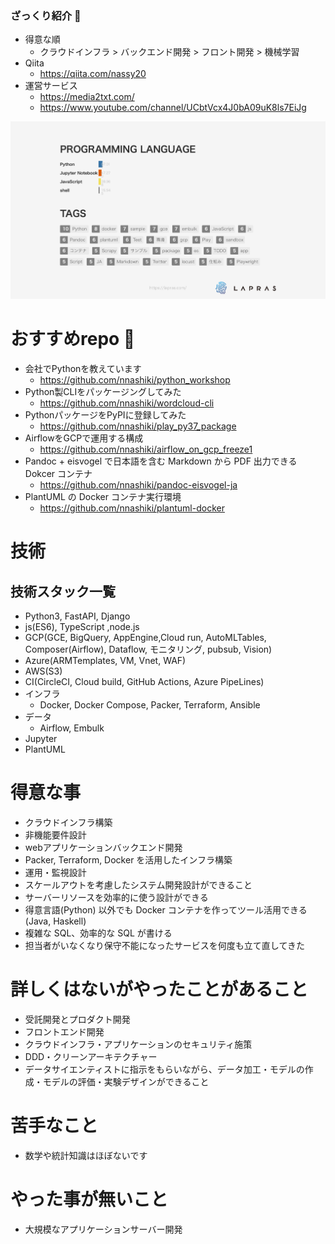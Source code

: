 
### ざっくり紹介 👋

- 得意な順
  - クラウドインフラ > バックエンド開発 > フロント開発 > 機械学習
- Qiita
   - https://qiita.com/nassy20
- 運営サービス
   - https://media2txt.com/
   - https://www.youtube.com/channel/UCbtVcx4J0bA09uK8ls7EiJg

![](slide-languages-tags.png)


# おすすめrepo :rainbow:

- 会社でPythonを教えています
    - https://github.com/nnashiki/python_workshop
- Python製CLIをパッケージングしてみた
    - https://github.com/nnashiki/wordcloud-cli
- PythonパッケージをPyPIに登録してみた
    - https://github.com/nnashiki/play_py37_package
- AirflowをGCPで運用する構成
    - https://github.com/nnashiki/airflow_on_gcp_freeze1
- Pandoc + eisvogel で日本語を含む Markdown から PDF 出力できる Dokcer コンテナ
    - https://github.com/nnashiki/pandoc-eisvogel-ja
- PlantUML の Docker コンテナ実行環境
    - https://github.com/nnashiki/plantuml-docker


# 技術

## 技術スタック一覧

- Python3, FastAPI, Django
- js(ES6), TypeScript ,node.js
- GCP(GCE, BigQuery, AppEngine,Cloud run, AutoMLTables, Composer(Airflow), Dataflow, モニタリング, pubsub, Vision)
- Azure(ARMTemplates, VM, Vnet, WAF)
- AWS(S3)
- CI(CircleCI, Cloud build, GitHub Actions, Azure PipeLines)
- インフラ
  - Docker, Docker Compose, Packer, Terraform, Ansible
- データ
  - Airflow, Embulk
- Jupyter
- PlantUML

# 得意な事 

- クラウドインフラ構築
- 非機能要件設計
- webアプリケーションバックエンド開発
- Packer, Terraform, Docker を活用したインフラ構築
- 運用・監視設計
- スケールアウトを考慮したシステム開発設計ができること
- サーバーリソースを効率的に使う設計ができる
- 得意言語(Python) 以外でも Docker コンテナを作ってツール活用できる(Java, Haskell)
- 複雑な SQL、効率的な SQL が書ける
- 担当者がいなくなり保守不能になったサービスを何度も立て直してきた

# 詳しくはないがやったことがあること

- 受託開発とプロダクト開発
- フロントエンド開発
- クラウドインフラ・アプリケーションのセキュリティ施策
- DDD・クリーンアーキテクチャー
- データサイエンティストに指示をもらいながら、データ加工・モデルの作成・モデルの評価・実験デザインができること

# 苦手なこと

- 数学や統計知識はほぼないです

# やった事が無いこと

- 大規模なアプリケーションサーバー開発



<!--
**nnashiki/nnashiki** is a ✨ _special_ ✨ repository because its `README.md` (this file) appears on your GitHub profile.

Here are some ideas to get you started:

- 🔭 I’m currently working on ...
- 🌱 I’m currently learning ...
- 👯 I’m looking to collaborate on ...
- 🤔 I’m looking for help with ...
- 💬 Ask me about ...
- 📫 How to reach me: ...
- 😄 Pronouns: ...
- ⚡ Fun fact: ...
-->
